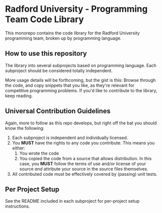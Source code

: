 # Radford University - Programming Team Code Library
This monorepo contains the code library for the Radford University programming team, broken up by programming language.

## How to use this repository
The library into several subprojects based on programming language. Each subproject should be considered totally independent.

More usage details will be forthcoming, but the gist is this: Browse through the code, and copy snippets that you like, as they're
relevant for competitive programming problems. If you'd like to contribute to the library, keep reading.

## Universal Contribution Guidelines
Again, more to follow as this repo develops, but right off the bat you should know the following:
1. Each subproject is independent and individually licensed.
2. You **MUST** have the rights to any code you contribute. This means you either:
    1. You wrote the code
    2. You copied the code from a source that allows distribution. In this case, you **MUST** follow the terms of use and/or license
       of your source _and_ attribute your source in the source files themselves.
3. All contributed code must be effectively covered by (passing) unit tests.

## Per Project Setup
See the README included in each subproject for per-project setup instructions.
